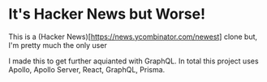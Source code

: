 # It's Hacker News but Worse!
This is a (Hacker News)[https://news.ycombinator.com/newest] clone but, I'm pretty much the only user

I made this to get further aquianted with GraphQL. In total this project uses Apollo, Apollo Server, React, GraphQL, Prisma.